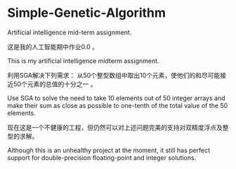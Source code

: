 # Simple-Genetic-Algorithm
Artificial intelligence mid-term assignment. 

这是我的人工智能期中作业0.0 。

This is my artificial intelligence midterm assignment.

利用SGA解决下列需求：
从50个整型数组中取出10个元素，使他们的和尽可能接近50个元素的总值的十分之一 。

Use SGA to solve the need to take 10 elements out of 50 integer arrays and make their sum as close as possible to one-tenth of the total value of the 50 elements.

现在这是一个不健康的工程，但仍然可以对上述问题完美的支持对双精度浮点及整型的求解。

Although this is an unhealthy project at the moment, it still has perfect support for double-precision floating-point and integer solutions.

